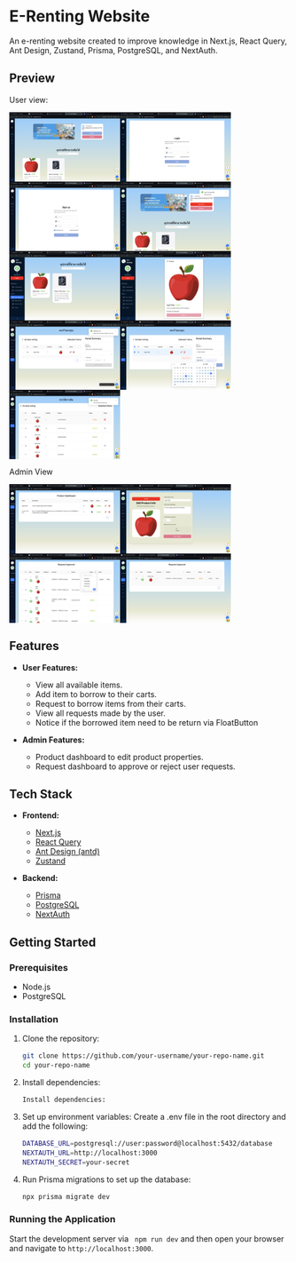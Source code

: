 # E-Renting Website

An e-renting website created to improve knowledge in Next.js, React Query, Ant Design, Zustand, Prisma, PostgreSQL, and NextAuth.

## Preview

User view:
<div style="display: flex; flex-wrap: wrap;">
    <img src="screenshots/user/unauth.png" alt="E-Renting Website Preview" width="200">
    <img src="screenshots/user/login.png" alt="E-Renting Website Preview" width="200">
    <img src="screenshots/user/register.png" alt="E-Renting Website Preview" width="200">
    <img src="screenshots/user/index.png" alt="E-Renting Website Preview" width="200">
    <img src="screenshots/user/product-list.png" alt="E-Renting Website Preview" width="200">
    <img src="screenshots/user/product-item.png" alt="E-Renting Website Preview" width="200">
    <img src="screenshots/user/cart.png" alt="E-Renting Website Preview" width="200">
    <img src="screenshots/user/cart-form.png" alt="E-Renting Website Preview" width="200">
    <img src="screenshots/user/request.png" alt="E-Renting Website Preview" width="200">
</div>

Admin View

<div style="display: flex; flex-wrap: wrap;">
    <img src="screenshots/admin/product-dashboard.png" alt="E-Renting Website Preview" width="200">
    <img src="screenshots/admin/product-edit.png" alt="E-Renting Website Preview" width="200">
    <img src="screenshots/admin/request-table.png" alt="E-Renting Website Preview" width="200">
    <img src="screenshots/admin/request-action.png" alt="E-Renting Website Preview" width="200">
</div>

## Features

- **User Features:**
  - View all available items.
  - Add item to borrow to their carts.
  - Request to borrow items from their carts.
  - View all requests made by the user.
  - Notice if the borrowed item need to be return via FloatButton

- **Admin Features:**
  - Product dashboard to edit product properties.
  - Request dashboard to approve or reject user requests.

## Tech Stack

- **Frontend:**
  - [Next.js](https://nextjs.org/)
  - [React Query](https://react-query.tanstack.com/)
  - [Ant Design (antd)](https://ant.design/)
  - [Zustand](https://zustand.surge.sh/)

- **Backend:**
  - [Prisma](https://www.prisma.io/)
  - [PostgreSQL](https://www.postgresql.org/)
  - [NextAuth](https://next-auth.js.org/)

## Getting Started

### Prerequisites

- Node.js
- PostgreSQL

### Installation

1. Clone the repository:
   ```bash
   git clone https://github.com/your-username/your-repo-name.git
   cd your-repo-name
   ```

2. Install dependencies:
   ```bash
   Install dependencies:
   ```

3. Set up environment variables:
   Create a .env file in the root directory and add the following:
   ```bash
   DATABASE_URL=postgresql://user:password@localhost:5432/database
   NEXTAUTH_URL=http://localhost:3000
   NEXTAUTH_SECRET=your-secret
   ```

4. Run Prisma migrations to set up the database:
   ```bash
   npx prisma migrate dev
   ```

### Running the Application

Start the development server via ``` npm run dev``` and then open your browser and navigate to `http://localhost:3000`.

